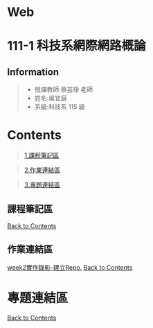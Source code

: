 # Web
111-1 科技系網際網路概論
===

## Information

>- 授課教師:蔡芸琤 老師
>- 姓名:吳宜庭
>- 系級:科技系 115 級






# Contents
> [1.課程筆記區](https://github.com/ett9292/Web#課程筆記區)

> [2.作業連結區](https://github.com/ett9292/Web#作業連結區)

> [3.專題連結區](https://github.com/ett9292/Web#專題連結區)



## 課程筆記區
>
[Back to Contents](https://github.com/ett9292/Web#Contents)

## 作業連結區
>
[week2實作錄影-建立Repo.](https://youtu.be/lHtq9UfiEaY)
[Back to Contents](https://github.com/ett9292/Web#Contents)

# 專題連結區
>
[Back to Contents](https://github.com/ett9292/Web#Contents)